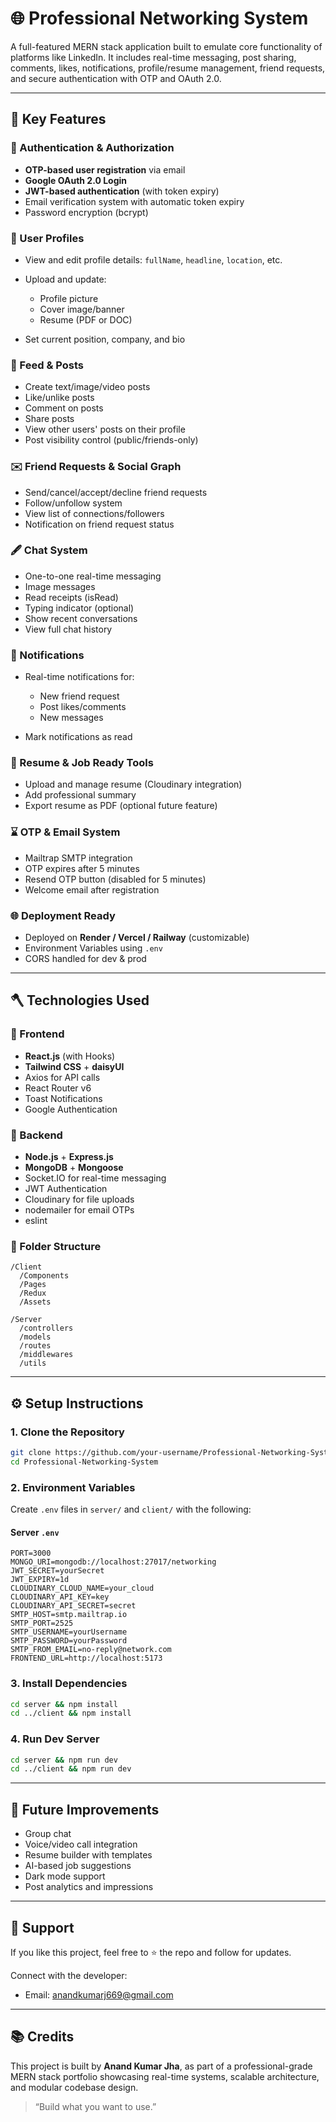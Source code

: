 # 🌐 Professional Networking System 

A full-featured MERN stack application built to emulate core functionality of platforms like LinkedIn. It includes real-time messaging, post sharing, comments, likes, notifications, profile/resume management, friend requests, and secure authentication with OTP and OAuth 2.0.

---

## 🚀 Key Features

### 🔐 Authentication & Authorization

* **OTP-based user registration** via email
* **Google OAuth 2.0 Login**
* **JWT-based authentication** (with token expiry)
* Email verification system with automatic token expiry
* Password encryption (bcrypt)

### 👤 User Profiles

* View and edit profile details: `fullName`, `headline`, `location`, etc.
* Upload and update:

  * Profile picture
  * Cover image/banner
  * Resume (PDF or DOC)
* Set current position, company, and bio

### 📰 Feed & Posts

* Create text/image/video posts
* Like/unlike posts
* Comment on posts
* Share posts
* View other users' posts on their profile
* Post visibility control (public/friends-only)

### ✉️ Friend Requests & Social Graph

* Send/cancel/accept/decline friend requests
* Follow/unfollow system
* View list of connections/followers
* Notification on friend request status

### 🖋️ Chat System

* One-to-one real-time messaging
* Image messages
* Read receipts (isRead)
* Typing indicator (optional)
* Show recent conversations
* View full chat history

### 📢 Notifications

* Real-time notifications for:

  * New friend request
  * Post likes/comments
  * New messages
* Mark notifications as read

### 📅 Resume & Job Ready Tools

* Upload and manage resume (Cloudinary integration)
* Add professional summary
* Export resume as PDF (optional future feature)

### ⌛ OTP & Email System

* Mailtrap SMTP integration
* OTP expires after 5 minutes
* Resend OTP button (disabled for 5 minutes)
* Welcome email after registration

### 🌐 Deployment Ready

* Deployed on **Render / Vercel / Railway** (customizable)
* Environment Variables using `.env`
* CORS handled for dev & prod

---

## 🪓 Technologies Used

### 🧰 Frontend

* **React.js** (with Hooks)
* **Tailwind CSS** + **daisyUI**
* Axios for API calls
* React Router v6
* Toast Notifications
* Google Authentication

### 🚀 Backend

* **Node.js** + **Express.js**
* **MongoDB** + **Mongoose**
* Socket.IO for real-time messaging
* JWT Authentication
* Cloudinary for file uploads
* nodemailer for email OTPs
* eslint 


### 📂 Folder Structure

```
/Client
  /Components
  /Pages
  /Redux
  /Assets

/Server
  /controllers
  /models
  /routes
  /middlewares
  /utils
```

---

## ⚙️ Setup Instructions

### 1. Clone the Repository

```bash
git clone https://github.com/your-username/Professional-Networking-System.git
cd Professional-Networking-System
```

### 2. Environment Variables

Create `.env` files in `server/` and `client/` with the following:

#### Server `.env`

```
PORT=3000
MONGO_URI=mongodb://localhost:27017/networking
JWT_SECRET=yourSecret
JWT_EXPIRY=1d
CLOUDINARY_CLOUD_NAME=your_cloud
CLOUDINARY_API_KEY=key
CLOUDINARY_API_SECRET=secret
SMTP_HOST=smtp.mailtrap.io
SMTP_PORT=2525
SMTP_USERNAME=yourUsername
SMTP_PASSWORD=yourPassword
SMTP_FROM_EMAIL=no-reply@network.com
FRONTEND_URL=http://localhost:5173
```

### 3. Install Dependencies

```bash
cd server && npm install
cd ../client && npm install
```

### 4. Run Dev Server

```bash
cd server && npm run dev
cd ../client && npm run dev
```

---

## 🚪 Future Improvements

* Group chat
* Voice/video call integration
* Resume builder with templates
* AI-based job suggestions
* Dark mode support
* Post analytics and impressions


---

## 🙏 Support

If you like this project, feel free to ⭐ the repo and follow for updates.

Connect with the developer:

* Email: [anandkumarj669@gmail.com](mailto:anandkumarj669@gmail.com)

---

## 📚 Credits

This project is built by **Anand Kumar Jha**, as part of a professional-grade MERN stack portfolio showcasing real-time systems, scalable architecture, and modular codebase design.

> “Build what you want to use.”
